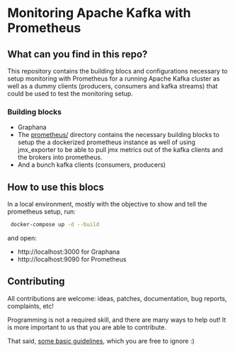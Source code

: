 # Monitoring Apache Kafka with Prometheus


## What can you find in this repo?

This repository contains the building blocs and configurations necessary to setup monitoring with Prometheus for a running Apache Kafka cluster as well as a dummy clients (producers, consumers and kafka streams) that could be used to test the monitoring setup.

### Building blocks


* Graphana
* The [prometheus/](prometheus/) directory contains the necessary
  building blocks to setup the a dockerized prometheus instance as well
  of using jmx_exporter to be able to pull jmx metrics out of the
  kafka clients and the brokers into prometheus.
* And a bunch kafka clients (consumers, producers)

## How to use this blocs

In a local environment, mostly with the objective to show and tell the
prometheus setup, run:

```bash
 docker-compose up -d --build
 ```

and open:

* http://localhost:3000 for Graphana
* http://localhost:9090 for Prometheus

## Contributing

All contributions are welcome: ideas, patches, documentation, bug reports,
complaints, etc!

Programming is not a required skill, and there are many ways to help out!
It is more important to us that you are able to contribute.

That said, [some basic guidelines](CONTRIBUTING.md), which you are free to ignore :)
